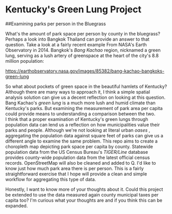 # Kentucky's Green Lung Project

##Examining parks per person in the Bluegrass

What's the amount of park space per person by county in the bluegrass? Perhaps a look into Bangkok Thailand can provide an answer to that question. Take a look at a fairly recent example From NASA's Earth Observatory in 2014. Bangkok's <i> Bang Kachao </i> region, nicknamed a green lung, serving as a lush artery of greenspace at the heart of the city's 8.8 million population: 
  
  https://earthobservatory.nasa.gov/images/85382/bang-kachao-bangkoks-green-lung 
  
 So what about pockets of green space in the beautiful hamlets of Kentucky? Although there are many ways to approach it, I think a simple spatial analysis solution can give us a decent reflection on looking at this question. Bang Kachao's <i>green lung</i> is a much more lush and humid climate than Kentucky's parks. But examining the measurement of park area per capita could provide means to understanding a comparison between the two.   
  I think that a proper examination of Kentucky's green lungs through population data can lend us a reflection on how municipalities value their parks and people. Although we're not looking at literal urban <i> oases </i>, aggregating the population data against square feet of parks can give us a different angle to examine the same problem. This repo aims to create a choropleth map depicting park space per capita by county. Statewide population data from the US Census Bureau's <i>TIGER/Line</i> database provides county-wide population data from the latest official census records. OpenStreetMap will also be cleaned and added to Q. I'd like to know just how much park area there is per person. This is a fairly straightforward exercise that I hope will provide a clean and simple workflow for aggregating this type of data.
  
Honestly, I want to know more of your thoughts about it. Could this project be extended to use the data measured again county municipal taxes per capita too? I'm curious what your thoughts are and if you think this can be expanded. 
  

